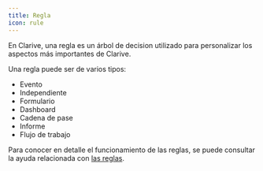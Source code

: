 ```yaml
---
title: Regla
icon: rule
---
```


En Clarive, una regla es un árbol de decision utilizado para personalizar los aspectos más importantes de Clarive.

Una regla puede ser de varios tipos:

- Evento
- Independiente
- Formulario
- Dashboard
- Cadena de pase
- Informe
- Flujo de trabajo

Para conocer en detalle el funcionamiento de las reglas, se puede consultar la ayuda relacionada con [las reglas](rules/rule-concepts).
